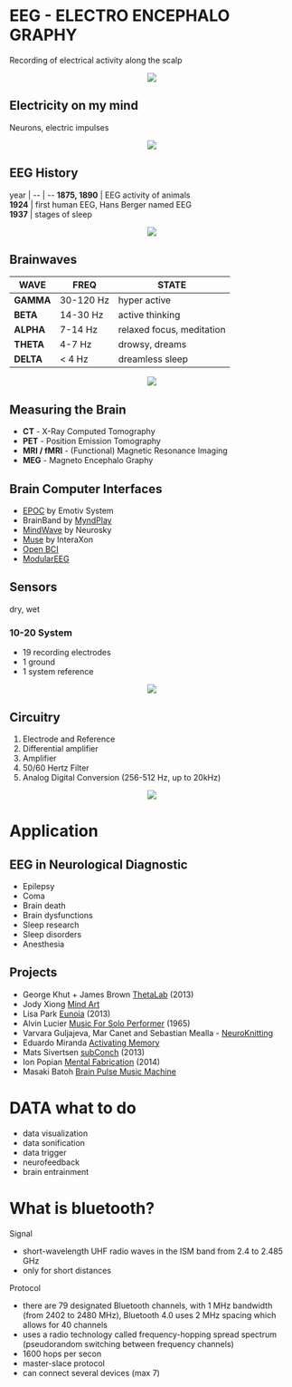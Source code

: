 
#  EEG - ELECTRO ENCEPHALO GRAPHY

Recording of electrical activity along the scalp


<p align="center">
	<img src="https://raw.githubusercontent.com/evsc/eegOSCworkshop/master/presentation/img/eeg.jpg"/>
</p>


## Electricity on my mind

Neurons, electric impulses 

<p align="center">
	<img src="https://raw.githubusercontent.com/evsc/eegOSCworkshop/master/presentation/img/neuron.png"/>
</p>


## EEG History

year | 
-- | --
**1875, 1890** | EEG activity of animals  
**1924** | first human EEG, Hans Berger named EEG  
**1937** | stages of sleep  

<p align="center">
	<img src="https://raw.githubusercontent.com/evsc/eegOSCworkshop/master/presentation/img/Berger_EEG.jpg"/>
</p>



## Brainwaves

WAVE | FREQ | STATE
-- | -- | --
**GAMMA** | 30-120 Hz | hyper active
**BETA** | 14-30 Hz | active thinking
**ALPHA** | 7-14 Hz | relaxed focus, meditation
**THETA** | 4-7 Hz | drowsy, dreams
**DELTA** | < 4 Hz | dreamless sleep

<p align="center">
	<img src="https://raw.githubusercontent.com/evsc/eegOSCworkshop/master/presentation/img/Brain-Waves-Graph-1024x827.jpg"/>
</p>




## Measuring the Brain

* **CT** - X-Ray Computed Tomography
* **PET** - Position Emission Tomography
* **MRI / fMRI** - (Functional) Magnetic Resonance Imaging
* **MEG** - Magneto Encephalo Graphy





## Brain Computer Interfaces

* [EPOC](https://emotiv.com/epoc.php) by Emotiv System
* BrainBand by [MyndPlay](http://myndplay.com/)
* [MindWave](http://store.neurosky.com/products/mindwave-1) by Neurosky
* [Muse](http://www.choosemuse.com/) by InteraXon
* [Open BCI](http://openbci.com/)
* [ModularEEG](http://openeeg.sourceforge.net/doc/modeeg/modeeg.html)

## Sensors

dry, wet

### 10-20 System

 * 19 recording electrodes
 * 1 ground
 * 1 system reference

<p align="center">
	<img src="https://raw.githubusercontent.com/evsc/eegOSCworkshop/master/presentation/img/image011.jpg"/>
</p>

## Circuitry

 1. Electrode and Reference
 2. Differential amplifier
 3. Amplifier
 4. 50/60 Hertz Filter
 5. Analog Digital Conversion (256-512 Hz, up to 20kHz)


<p align="center">
	<img src="https://raw.githubusercontent.com/evsc/eegOSCworkshop/master/presentation/img/circuitry.png"/>
</p>







# Application

## EEG in Neurological Diagnostic

 * Epilepsy
 * Coma
 * Brain death
 * Brain dysfunctions
 * Sleep research
 * Sleep disorders
 * Anesthesia

## Projects 

 * George Khut + James Brown [ThetaLab](http://georgekhut.com/2013/07/thetalab-creative-neurofeedback-june-2013/) (2013)
 * Jody Xiong [Mind Art](http://thecreatorsproject.vice.com/blog/this-art-project-lets-anyone-paint-with-brainwaves)
 * Lisa Park [Eunoia](http://thelisapark.com/#/eunoia) (2013)
 * Alvin Lucier [Music For Solo Performer](https://www.youtube.com/watch?v=bIPU2ynqy2Y) (1965) 
 * Varvara Guljajeva, Mar Canet and Sebastian Mealla - [NeuroKnitting](http://www.knitic.com/neuro/) 
 * Eduardo Miranda [Activating Memory](https://vimeo.com/89601884)
 * Mats Sivertsen [subConch](http://www.mats-sivertsen.net/subconch.html) (2013)
 * Ion Popian [Mental Fabrication](http://thecreatorsproject.vice.com/blog/this-machine-turns-your-mental-map-into-an-architectural-structure) (2014)
 * Masaki Batoh [Brain Pulse Music Machine](http://www.monsterfresh.com/2012/04/04/masaki-batoh-brain-pulse-music-machine/)




# DATA what to do

 * data visualization
 * data sonification
 * data trigger
 * neurofeedback
 * brain entrainment


















# What is bluetooth?

Signal

 * short-wavelength UHF radio waves in the ISM band from 2.4 to 2.485 GHz
 * only for short distances

Protocol

 * there are 79 designated Bluetooth channels, with 1 MHz bandwidth (from 2402 to 2480 MHz), Bluetooth 4.0 uses 2 MHz spacing which allows for 40 channels
 * uses a radio technology called frequency-hopping spread spectrum (pseudorandom switching between frequency channels)
 * 1600 hops per secon
 * master-slace protocol
 * can connect several devices (max 7)


